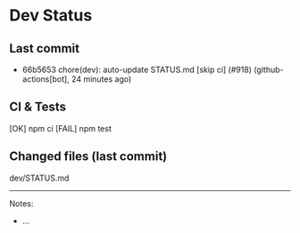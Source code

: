 # Dev Status

## Last commit
- 66b5653 chore(dev): auto-update STATUS.md [skip ci] (#918) (github-actions[bot], 24 minutes ago)
## CI & Tests
[OK] npm ci
[FAIL] npm test

## Changed files (last commit)
dev/STATUS.md

---
Notes:
- ...
